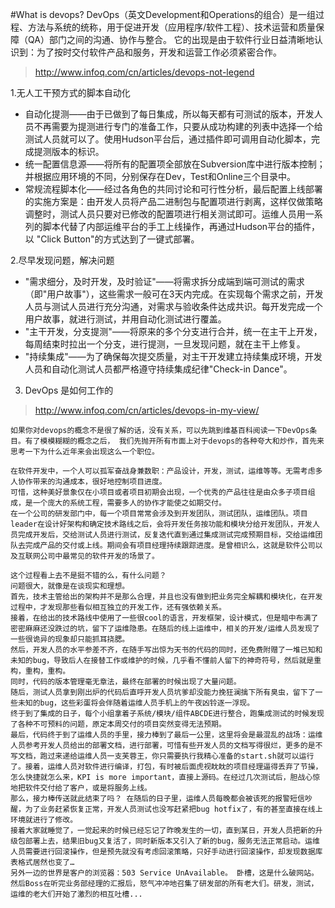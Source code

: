 #What is devops? 
DevOps（英文Development和Operations的组合）是一组过程、方法与系统的统称，用于促进开发（应用程序/软件工程）、技术运营和质量保障（QA）部门之间的沟通、协作与整合。
它的出现是由于软件行业日益清晰地认识到：为了按时交付软件产品和服务，开发和运营工作必须紧密合作。    

> http://www.infoq.com/cn/articles/devops-not-legend  

1.无人工干预方式的脚本自动化   

* 自动化提测——由于已做到了每日集成，所以每天都有可测试的版本，开发人员不再需要为提测进行专门的准备工作，只要从成功构建的列表中选择一个给测试人员就可以了。使用Hudson平台后，通过插件即可调用自动化脚本，完成提测版本的标识。   
* 统一配置信息源——将所有的配置项全部放在Subversion库中进行版本控制；并根据应用环境的不同，分别保存在Dev，Test和Online三个目录中。   
* 常规流程脚本化——经过各角色的共同讨论和可行性分析，最后配置上线部署的实施方案是：由开发人员将产品二进制包与配置项进行剥离，这样仅做策略调整时，测试人员只要对已修改的配置项进行相关测试即可。运维人员用一系列的脚本代替了内部运维平台的手工上线操作，再通过Hudson平台的插件，以 "Click Button"的方式达到了一键式部署。    

2.尽早发现问题，解决问题   

* "需求细分，及时开发，及时验证"——将需求拆分成端到端可测试的需求（即"用户故事"），这些需求一般可在3天内完成。在实现每个需求之前，开发人员与测试人员进行充分沟通，对需求与验收条件达成共识。每开发完成一个用户故事，就进行测试，并用自动化测试进行覆盖。   
* "主干开发，分支提测"——将原来的多个分支进行合并，统一在主干上开发，每周结束时拉出一个分支，进行提测，一旦发现问题，就在主干上修复。   
* "持续集成"——为了确保每次提交质量，对主干开发建立持续集成环境，开发人员和自动化测试人员都严格遵守持续集成纪律"Check-in Dance"。    

3. DevOps 是如何工作的    
> http://www.infoq.com/cn/articles/devops-in-my-view/   

```
如果你对devops的概念不是很了解的话，没有关系，可以先跳到维基百科阅读一下DevOps条目。有了模模糊糊的概念之后， 我们先抛开所有市面上对于devops的各种夸大和炒作，首先来思考一下为什么近年来会出现这么一个职位。

在软件开发中，一个人可以孤军奋战身兼数职：产品设计，开发，测试，运维等等。无需考虑多人协作带来的沟通成本，很好地控制项目进度。
可惜，这种美好景象仅在小项目或者项目初期会出现，一个优秀的产品往往是由众多子项目组成，是一个庞大的系统工程，需要多人的协作才能使之如期交付。
在一个公司的研发部门中，每一个项目常常会涉及到开发团队，测试团队，运维团队。项目leader在设计好架构和确定技术路线之后，会将开发任务按功能和模块分给开发团队，开发人员完成开发后，交给测试人员进行测试，反复迭代直到通过集成测试完成预期目标，交给运维团队去完成产品的交付或上线。期间会有项目经理持续跟踪进度。是曾相识么，这就是软件公司以及互联网公司中最常见的软件开发的场景了。

这个过程看上去不是挺不错的么，有什么问题？
问题很大，就像是在谈现实和理想。
首先，技术主管给出的架构并不是那么合理，并且也没有做到把业务完全解耦和模块化，在开发过程中，才发现那些看似相互独立的开发工作，还有强依赖关系。
接着，在给出的技术路线中使用了一些很cool的语言，开发框架，设计模式，但是暗中布满了密密麻麻还没跌过的坑，留下了运维隐患。在随后的线上运维中，相关的开发/运维人员发现了一些很诡异的现象却只能抓耳挠腮。
然后，开发人员的水平参差不齐，在随手写出惊为天书的代码的同时，还免费附赠了一堆已知和未知的bug，导致后人在接替工作或维护的时候，几乎看不懂前人留下的神奇符号，然后就是重构，重构，重构。
同时，代码的版本管理毫无章法，最终在部署的时候出现了大量问题。
随后，测试人员拿到刚出炉的代码后直呼开发人员坑爹却没能力挽狂澜擒下所有臭虫，留下了一些未知的bug，这些彩蛋将会伴随着运维人员手机上的午夜凶铃逐一浮现。
终于到了集成的日子，每个小组拿着子系统/模块/组件ABCDE进行整合，跑集成测试的时候发现了各种不可预料的问题，原定本周交付的项目突然变得无法预期。
最后，代码终于到了运维人员的手里，接力棒到了最后一公里，这里将会是最混乱的战场：运维人员参考开发人员给出的部署文档，进行部署，可惜有些开发人员的文档写得很烂，更多的是不写文档，跑过来递给运维人员一支芙蓉王，你只需要执行我精心准备的start.sh就可以运行了。接着，运维人员对软件进行编译，打包，有时被后面虎视眈眈的项目经理逼得丢弃了节操，怎么快捷就怎么来，KPI is more important，直接上源码。在经过几次测试后，胆战心惊地把软件交付给了客户，或是将服务上线。
那么，接力棒传送就此结束了吗？ 在随后的日子里，运维人员每晚都会被该死的报警短信吵醒，为了业务赶紧恢复正常，开发人员测试也没写赶紧把bug hotfix了，有的甚至直接在线上环境就进行了修改。
接着大家就睡觉了，一觉起来的时候已经忘记了昨晚发生的一切，直到某日，开发人员把新的升级包部署上去，结果旧bug又复活了，同时新版本又引入了新的bug，服务无法正常启动。运维人员需要进行回滚操作，但是预先就没有考虑回滚策略，只好手动进行回滚操作，却发现数据库表格式居然也变了…
另外一边的世界是客户的浏览器：503 Service UnAvailable。 卧槽，这是什么破网站。
然后Boss在听完业务部经理的汇报后，怒气冲冲地召集了研发部的所有老大们。研发，测试，运维的老大们开始了激烈的相互吐槽...
```
